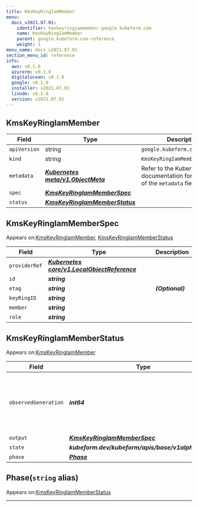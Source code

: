 ```yaml
---
title: KmsKeyRingIamMember
menu:
  docs_v2021.07.01:
    identifier: kmskeyringiammember-google.kubeform.com
    name: KmsKeyRingIamMember
    parent: google.kubeform.com-reference
    weight: 1
menu_name: docs_v2021.07.01
section_menu_id: reference
info:
  aws: v0.1.0
  azurerm: v0.1.0
  digitalocean: v0.1.0
  google: v0.1.0
  installer: v2021.07.01
  linode: v0.1.0
  version: v2021.07.01
---
```


## KmsKeyRingIamMember
| Field | Type | Description |
| ------ | ----- | ----------- |
| `apiVersion` | string | `google.kubeform.com/v1alpha1` |
|    `kind` | string | `KmsKeyRingIamMember` |
| `metadata` | ***[Kubernetes meta/v1.ObjectMeta](https://v1-18.docs.kubernetes.io/docs/reference/generated/kubernetes-api/v1.18/#objectmeta-v1-meta)***|Refer to the Kubernetes API documentation for the fields of the `metadata` field.|
| `spec` | ***[KmsKeyRingIamMemberSpec](#kmskeyringiammemberspec)***||
| `status` | ***[KmsKeyRingIamMemberStatus](#kmskeyringiammemberstatus)***||
## KmsKeyRingIamMemberSpec

Appears on:[KmsKeyRingIamMember](#kmskeyringiammember), [KmsKeyRingIamMemberStatus](#kmskeyringiammemberstatus)

| Field | Type | Description |
| ------ | ----- | ----------- |
| `providerRef` | ***[Kubernetes core/v1.LocalObjectReference](https://v1-18.docs.kubernetes.io/docs/reference/generated/kubernetes-api/v1.18/#localobjectreference-v1-core)***||
| `id` | ***string***||
| `etag` | ***string***| ***(Optional)*** |
| `keyRingID` | ***string***||
| `member` | ***string***||
| `role` | ***string***||
## KmsKeyRingIamMemberStatus

Appears on:[KmsKeyRingIamMember](#kmskeyringiammember)

| Field | Type | Description |
| ------ | ----- | ----------- |
| `observedGeneration` | ***int64***| ***(Optional)*** Resource generation, which is updated on mutation by the API Server.|
| `output` | ***[KmsKeyRingIamMemberSpec](#kmskeyringiammemberspec)***| ***(Optional)*** |
| `state` | ***kubeform.dev/kubeform/apis/base/v1alpha1.State***| ***(Optional)*** |
| `phase` | ***[Phase](#phase)***| ***(Optional)*** |
## Phase(`string` alias)

Appears on:[KmsKeyRingIamMemberStatus](#kmskeyringiammemberstatus)

---
